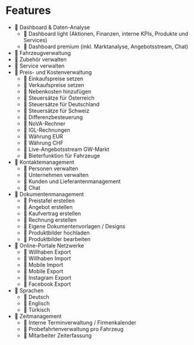# Features
- 📒 Dashboard & Daten-Analyse
  - 📒 Dashboard light (Aktionen, Finanzen, interne KPIs, Produkte und Services)
  - 📒 Dashboard premium (inkl. Marktanalyse, Angebotsstream, Chat)
- 📗 Fahrzeugverwaltung
- 📗 Zubehör verwalten
- 📗 Service verwalten
- 📒 Preis- und Kostenverwaltung
  - 📒 Einkaufspreise setzen
  - 📒 Verkaufspreise setzen
  - 📒 Nebenkosten hinzufügen
  - 📗 Steuersätze für Österreich
  - 📙 Steuersätze für Deutschland
  - 📙 Steuersätze für Schweiz
  - 📒 Differenzbesteuerung
  - 📒 NoVA-Rechner
  - 📙 IGL-Rechnungen
  - 📗 Währung EUR
  - 📙 Währung CHF
  - 📙 Live-Angebotsstream GW-Markt
  - 📙 Bieterfunktion für Fahrzeuge
- 📒 Kontaktemanagement
  - 📗 Personen verwalten
  - 📗 Unternehmen verwalten
  - 📒 Kunden und Lieferantenmanagement
  - 📒 Chat
- 📒 Dokumentenmanagement
  - 📒 Preistafel erstellen
  - 📒 Angebot erstellen
  - 📒 Kaufvertrag erstellen
  - 📒 Rechnung erstellen
  - 📙 Eigene Dokumentenvorlagen / Designs
  - 📗 Produktbilder hochladen
  - 📙 Produktbilder bearbeiten
- 📒 Online-Portale Netzwerke
  - 📒 Willhaben Export 
  - 📒 Willhaben Import
  - 📙 Mobile Import
  - 📙 Mobile Export
  - 📙 Instagram Export
  - 📙 Facebook Export
- 📗 Sprachen
  - 📗 Deutsch
  - 📗 Englisch
  - 📙 Türkisch
- 📙 Zeitmanagement
  - 📙 Interne Terminverwaltung / Firmenkalender
  - 📙 Probefahrtenverwaltung pro Fahrzeug
  - 📙 Mitarbeiter Zeiterfassung
